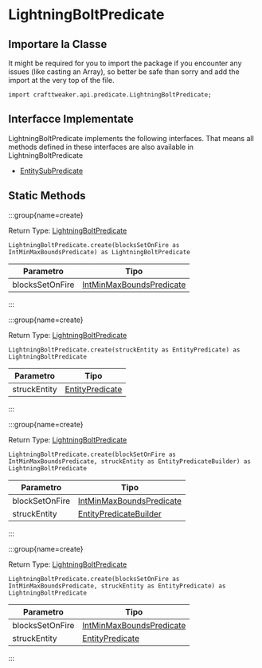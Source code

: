 # LightningBoltPredicate

## Importare la Classe

It might be required for you to import the package if you encounter any issues (like casting an Array), so better be safe than sorry and add the import at the very top of the file.
```zenscript
import crafttweaker.api.predicate.LightningBoltPredicate;
```


## Interfacce Implementate
LightningBoltPredicate implements the following interfaces. That means all methods defined in these interfaces are also available in LightningBoltPredicate

- [EntitySubPredicate](/vanilla/api/predicate/EntitySubPredicate)

## Static Methods

:::group{name=create}

Return Type: [LightningBoltPredicate](/vanilla/api/predicate/LightningBoltPredicate)

```zenscript
LightningBoltPredicate.create(blocksSetOnFire as IntMinMaxBoundsPredicate) as LightningBoltPredicate
```

| Parametro       | Tipo                                                                        |
| --------------- | --------------------------------------------------------------------------- |
| blocksSetOnFire | [IntMinMaxBoundsPredicate](/vanilla/api/predicate/IntMinMaxBoundsPredicate) |


:::

:::group{name=create}

Return Type: [LightningBoltPredicate](/vanilla/api/predicate/LightningBoltPredicate)

```zenscript
LightningBoltPredicate.create(struckEntity as EntityPredicate) as LightningBoltPredicate
```

| Parametro    | Tipo                                                      |
| ------------ | --------------------------------------------------------- |
| struckEntity | [EntityPredicate](/vanilla/api/predicate/EntityPredicate) |


:::

:::group{name=create}

Return Type: [LightningBoltPredicate](/vanilla/api/predicate/LightningBoltPredicate)

```zenscript
LightningBoltPredicate.create(blockSetOnFire as IntMinMaxBoundsPredicate, struckEntity as EntityPredicateBuilder) as LightningBoltPredicate
```

| Parametro      | Tipo                                                                            |
| -------------- | ------------------------------------------------------------------------------- |
| blockSetOnFire | [IntMinMaxBoundsPredicate](/vanilla/api/predicate/IntMinMaxBoundsPredicate)     |
| struckEntity   | [EntityPredicateBuilder](/vanilla/api/predicate/builder/EntityPredicateBuilder) |


:::

:::group{name=create}

Return Type: [LightningBoltPredicate](/vanilla/api/predicate/LightningBoltPredicate)

```zenscript
LightningBoltPredicate.create(blocksSetOnFire as IntMinMaxBoundsPredicate, struckEntity as EntityPredicate) as LightningBoltPredicate
```

| Parametro       | Tipo                                                                        |
| --------------- | --------------------------------------------------------------------------- |
| blocksSetOnFire | [IntMinMaxBoundsPredicate](/vanilla/api/predicate/IntMinMaxBoundsPredicate) |
| struckEntity    | [EntityPredicate](/vanilla/api/predicate/EntityPredicate)                   |


:::

